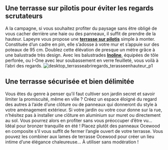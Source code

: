 ## Une terrasse sur pilotis pour éviter les regards scrutateurs
A la campagne, si vous souhaitez profiter du paysage sans être obligé de vous cacher derrière une haie ou des panneaux, il suffit de prendre de la hauteur.
Lapeyre vous propose une [**terrasse sur pilotis**](/terrasses-sur-pilotis-FPC2129790) simple à monter. Constituée d’un cadre en pin, elle s’adosse à votre mur et s’appuie sur des poteaux de 95 cm. Doublez cette élévation de presque un mètre grâce à une balustrade très design. Avec les balustrades [**Inoline**](/balustrade-alu-inoline-FPC2130020), équipées de tôle perforée, ou I-One avec leur soubassement en verre feuilleté, vous voilà à l’abri des regards.
![desktop_terrasseabriregards_terasseenhauteur_p1](//statics.lapeyre.fr/img/contrib/2bdd4da3002071f4/desktop_terrasseabriregards_terasseenhauteur_p1.jpg)
##
## Une terrasse sécurisée et bien délimitée
Vous êtes du genre à penser qu’il faut cultiver son jardin secret et savoir limiter la promiscuité, même en ville ? Créez un espace éloigné du regard des autres à l’aide d’une clôture ou de panneaux qui donneront du style à votre aménagement extérieur.
Si votre jardin ou votre cour donne sur la rue, n’hésitez pas à installer une clôture en aluminium sur muret ou directement au sol. Vous pourrez alors en profiter sans vous préoccuper d’être vu... Idéal pour bronzer tranquille en été !
Placez plutôt des panneaux Ocewood en composite s’il vous suffit de fermer l’angle ouvert de votre terrasse. Vous pouvez les combiner aux lames de terrasse Ocewood pour créer un lieu intime d’une élégance chaleureuse… À utiliser sans modération !